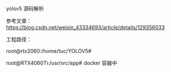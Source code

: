 







yolov5 源码解析

参考文章：https://blog.csdn.net/weixin_43334693/article/details/129356033

工程路径：

root@rtx2060:/home/tuc/YOLOV5#

root@RTX4060Ti:/usr/src/app#  docker 容器中

